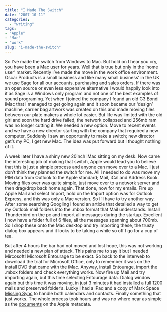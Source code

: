 ```yaml
---
title: "I Made The Switch"
date: "2007-10-11"
categories:
  - "writing"
tags:
- "Apple"
- "Mac"
- "work"
slug: "i-made-the-switch"
---
```


So I’ve made the switch from Windows to Mac. But hold on I hear you cry, you have been a Mac user for years. Well that is true but only in the ‘home user’ market. Recently I’ve made the move in the work office environment. Oscar Products is a small business and like many small business’ in the UK we use Sage for all our accounts, purchasing and sales orders. If there was an open source or even less expensive alternative I would happily look into it as Sage is a Windows only program and not one of the best examples of sound programing. Yet when I joined the company I found an old G3 Bondi iMac that I managed to get going again and it soon became our 'design’ machine, carrier bag artwork was created on this and made moving files between our plate makers a whole lot easier. But life was limited with the old girl and soon the hard drive failed, the network collapsed and 256mb ram was no longer cutting it. We needed a new option. Move to recent events and we have a new director starting with the company that required a new computer. Suddenly I saw an opportunity to make a switch; new director get’s my PC, I get new Mac. The idea was put forward but I thought nothing of it.

 <!-- [![DSC00430.jpg][image-1]][1] -->

A week later I have a shiny new 20inch iMac sitting on my desk. Now came the interesting job of making that switch, Apple would lead you to believe that this is just a simple process and anyone can move over to a Mac. I just don’t think they planned the switch for me. All I needed to do was move my PIM data from Outlook to the Apple standard; Mail, iCal and Address Book. Moving files over was quite simple, just move over to a network server and then drag/drop back home again. That done, now for my emails. Fire up Apple Mail and select Import, hold on the Import option was for Outlook Express, and this was only a Mac version. So I’ll have to try another way. After some searching Googling I found an article that detailed a way to get my Outlook mail folders into the .mbox format that Mail understands. Install Thunderbird on the pc and import all messages during the startup. Excellent I now have a folder full of 6 files, all the messages spanning about 700mb. So I drop these onto the Mac desktop and try importing these, the trusty dialog box appears and it looks to be taking a while so off I go for a cup of tea.

 <!-- [![Mail Import][image-2]][2] -->

But after 4 hours the bar had not moved and lost hope, this was not working and needed a new plan of attack. This pains me to say it but I needed Mircosoft! Microsoft Entourage to be exact. So back to the interweb to download the trial for Microsoft Office, only to remember it was on the install DVD that came with the iMac. Anyway, install Entourage, import the .mbox folders and check everything works. Now fire up Mail and try importing again, but this time selecting Entourage data. Dialog window again but this time it was moving, in just 3 minutes it had installed a full 1200 mails and preserved folder’s. Lucky I had a iPaq and a copy of Mark Space [Missing Sync][3] to handle both calendars and contacts. Finally something that just works. The whole process took hours and was no where near as simple as the [documents][4] on the Apple metadata.

[1]:	https://www.flickr.com/photos/70011121@N00/1452604468 "View 'DSC00430.jpg' on Flickr.com"
[2]:	https://www.flickr.com/photos/70011121@N00/1526231328 "View 'Mail Import' on Flickr.com"
[3]:	https://www.markspace.com/
[4]:	https://www.apple.com/support/switch101/

[image-1]:	/images/1452604468_35a07285d8.jpg
[image-2]:	/images/1526231328_fdfe0c201f_m.jpg
